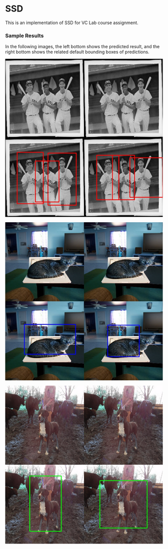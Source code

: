 # SSD
This is an implementation of SSD for VC Lab course assignment.

### Sample Results

In the following images, the left bottom shows the predicted result, and the right bottom shows the related default bounding boxes of predictions.

![multi](https://github.com/SemiXQ/SSD/blob/master/sample%20result/people-multiple_objects.png)

![cat](https://github.com/SemiXQ/SSD/blob/master/sample%20result/cat.png)

![dog](https://github.com/SemiXQ/SSD/blob/master/sample%20result/dog.png)
